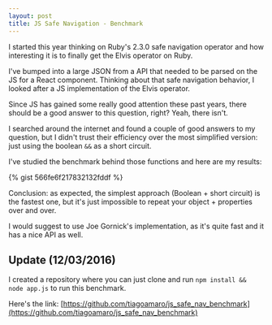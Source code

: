 ```yaml
---
layout: post
title: JS Safe Navigation - Benchmark
---
```


I started this year thinking on Ruby's 2.3.0 safe navigation operator and how interesting it is to finally get the Elvis operator on Ruby.

I've bumped into a large JSON from a API that needed to be parsed on the JS for a React component. Thinking about that safe navigation behavior, I looked after a JS implementation of the Elvis operator.

Since JS has gained some really good attention these past years, there should be a good answer to this question, right? Yeah, there isn't.

I searched around the internet and found a couple of good answers to my question, but I didn't trust their efficiency over the most simplified version: just using the boolean `&&` as a short circuit.

I've studied the benchmark behind those functions and here are my results:

{% gist 566fe6f217832132fddf %}

Conclusion: as expected, the simplest approach (Boolean + short circuit) is the fastest one, but it's just impossible to repeat your object + properties over and over.

I would suggest to use Joe Gornick's implementation, as it's quite fast and it has a nice API as well.

## Update (12/03/2016)

I created a repository where you can just clone and run `npm install && node app.js` to run this benchmark.

Here's the link: [https://github.com/tiagoamaro/js_safe_nav_benchmark](https://github.com/tiagoamaro/js_safe_nav_benchmark)
